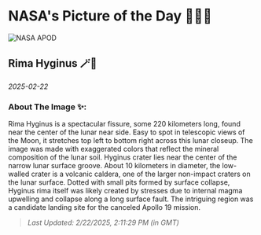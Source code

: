 
# NASA's Picture of the Day 🧑‍🚀💫

  ![NASA APOD](https://apod.nasa.gov/apod/image/2502/20250205_rima_hyginus_mirabella_1500px.jpg)
  
  ## Rima Hyginus 🪄🌌
  
  _2025-02-22_
  
  ### About The Image ✨: 
  
  Rima Hyginus is a spectacular fissure, some 220 kilometers long, found near the center of the lunar near side. Easy to spot in telescopic views of the Moon, it stretches top left to bottom right across this lunar closeup. The image was made with exaggerated colors that reflect the mineral composition of the lunar soil. Hyginus crater lies near the center of the narrow lunar surface groove. About 10 kilometers in diameter, the low-walled crater is a volcanic caldera, one of the larger non-impact craters on the lunar surface. Dotted with small pits formed by surface collapse, Hyginus rima itself was likely created by stresses due to internal magma upwelling and collapse along a long surface fault. The intriguing region was a candidate landing site for the canceled Apollo 19 mission.
  
  
  
  > _Last Updated: 2/22/2025, 2:11:29 PM (in GMT)_
  